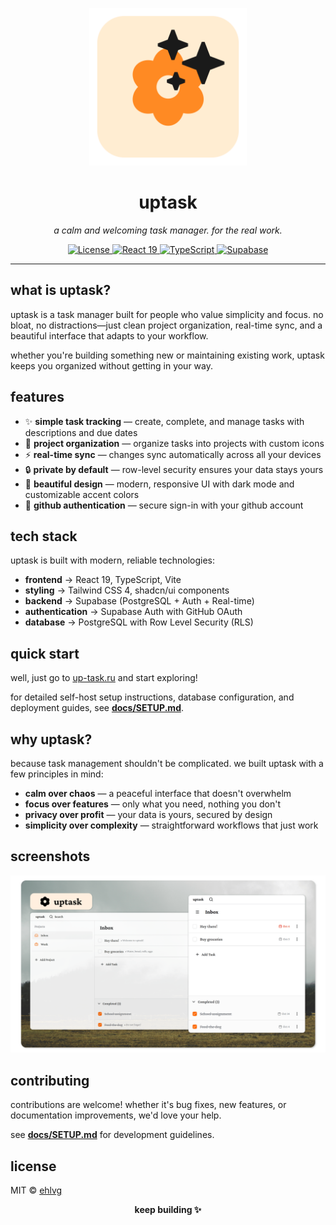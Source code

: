 <p align="center">
  <img src="public/favicon.svg" alt="uptask - keep building" width="50%">
</p>

<h1 align="center">uptask</h1>

<p align="center">
  <em>a calm and welcoming task manager. for the real work.</em>
</p>

<p align="center">
  <a href="https://github.com/ehlvg/uptask-o/blob/main/LICENSE">
    <img src="https://img.shields.io/badge/license-MIT-blue.svg" alt="License">
  </a>
  <a href="#tech-stack">
    <img src="https://img.shields.io/badge/React-19-blue" alt="React 19">
  </a>
  <a href="#tech-stack">
    <img src="https://img.shields.io/badge/TypeScript-5.9-blue" alt="TypeScript">
  </a>
  <a href="#tech-stack">
    <img src="https://img.shields.io/badge/Supabase-enabled-green" alt="Supabase">
  </a>
</p>

---

## what is uptask?

uptask is a task manager built for people who value simplicity and focus. no bloat, no distractions—just clean project organization, real-time sync, and a beautiful interface that adapts to your workflow.

whether you're building something new or maintaining existing work, uptask keeps you organized without getting in your way.

## features

- ✨ **simple task tracking** — create, complete, and manage tasks with descriptions and due dates
- 📁 **project organization** — organize tasks into projects with custom icons
- ⚡ **real-time sync** — changes sync automatically across all your devices
- 🔒 **private by default** — row-level security ensures your data stays yours
- 🎨 **beautiful design** — modern, responsive UI with dark mode and customizable accent colors
- 🔐 **github authentication** — secure sign-in with your github account

## tech stack

uptask is built with modern, reliable technologies:

- **frontend** → React 19, TypeScript, Vite
- **styling** → Tailwind CSS 4, shadcn/ui components
- **backend** → Supabase (PostgreSQL + Auth + Real-time)
- **authentication** → Supabase Auth with GitHub OAuth
- **database** → PostgreSQL with Row Level Security (RLS)

## quick start

well, just go to [up-task.ru](https://up-task.ru) and start exploring!

for detailed self-host setup instructions, database configuration, and deployment guides, see [**docs/SETUP.md**](docs/SETUP.md).

## why uptask?

because task management shouldn't be complicated. we built uptask with a few principles in mind:

- **calm over chaos** — a peaceful interface that doesn't overwhelm
- **focus over features** — only what you need, nothing you don't
- **privacy over profit** — your data is yours, secured by design
- **simplicity over complexity** — straightforward workflows that just work

## screenshots

<p align="center">
  <img src='public/screenshot.png' alt='screenshot of the app' >
</p>

## contributing

contributions are welcome! whether it's bug fixes, new features, or documentation improvements, we'd love your help.

see [**docs/SETUP.md**](docs/SETUP.md) for development guidelines.

## license

MIT © [ehlvg](https://github.com/ehlvg)

<p align="center">
  <strong>keep building ✨</strong>
</p>
